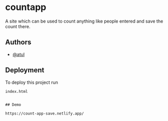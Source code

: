
# countapp 

A site which can be used to count anything like people entered and save the count there.


## Authors

- [@atul](https://github.com/Atul-barnwal)


## Deployment

To deploy this project run

```
index.html


## Demo

https://count-app-save.netlify.app/
